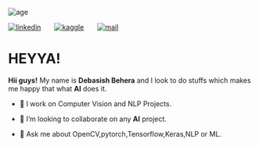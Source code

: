 ![age](https://img.shields.io/badge/age-21-b)

[![linkedin](https://github.com/arpit-dwivedi/arpit-dwivedi.github.io/blob/master/assets/img/Webp.net-resizeimage.png)](https://www.linkedin.com/in/debasish-behera/)&nbsp;&nbsp;&nbsp;&nbsp;&nbsp;&nbsp;&nbsp;[![kaggle](https://github.com/arpit-dwivedi/arpit-dwivedi/blob/master/kaggle.png)](https://www.kaggle.com/debasish05)&nbsp;&nbsp;&nbsp;&nbsp;&nbsp;&nbsp;&nbsp;[![mail](https://github.com/arpit-dwivedi/arpit-dwivedi/blob/master/m1.png)](mailto:debasish.notify@gmail.com)

# HEYYA!

**Hii guys!** My name is **Debasish Behera** and I look to do stuffs which makes me happy that what **AI** does it.

- 🔭 I work on Computer Vision and NLP Projects.

- 👯 I’m looking to collaborate on any **AI** project.

- 💬 Ask me about OpenCV,pytorch,Tensorflow,Keras,NLP or ML.
